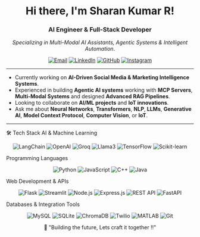 <div align="center">
  
# Hi there, I'm Sharan Kumar R! 

### AI Engineer & Full-Stack Developer
*Specializing in Multi-Modal AI Assistants, Agentic Systems & Intelligent Automation*.

[![Email](https://img.shields.io/badge/Email-D14836?style=for-the-badge&logo=gmail&logoColor=white)](mailto:sharankumarjl723@gmail.com)
[![LinkedIn](https://img.shields.io/badge/LinkedIn-0077B5?style=for-the-badge&logo=linkedin&logoColor=white)](https://www.linkedin.com/in/sharan-kumar-r-1ba00124b/)
[![GitHub](https://img.shields.io/badge/GitHub-100000?style=for-the-badge&logo=github&logoColor=white)](https://github.com/Sharan-Kumar-R)
[![Instagram](https://img.shields.io/badge/Instagram-E4405F?style=for-the-badge&logo=instagram&logoColor=white)](https://www.instagram.com/_sharan._.kumar_/)

</div>

---

-  Currently working on **AI-Driven Social Media & Marketing Intelligence Systems**.
-  Experienced in building **Agentic AI systems** working with **MCP Servers**, **Multi-Modal Systems** and designed **Advanced RAG Pipelines**.
-  Looking to collaborate on **AI/ML projects** and **IoT innovations**.
-  Ask me about **Neural Networks**, **Transformers**, **NLP**, **LLMs**, **Generative AI**, **Model Context Protocol**, **Computer Vision**, or **IoT**.

---
🛠️ Tech Stack
AI & Machine Learning
<p align="center">
  <img src="https://img.shields.io/badge/langchain-1C3C3C?style=for-the-badge&logo=langchain&logoColor=white" alt="LangChain">
  <img src="https://img.shields.io/badge/OpenAI-412991?style=for-the-badge&logo=openai&logoColor=white" alt="OpenAI">
  <img src="https://img.shields.io/badge/groq-FF6600?style=for-the-badge&logo=groq&logoColor=white" alt="Groq">
  <img src="https://img.shields.io/badge/llama3-8B2635?style=for-the-badge&logo=meta&logoColor=white" alt="Llama3">
  <img src="https://img.shields.io/badge/TensorFlow-FF6F00?style=for-the-badge&logo=tensorflow&logoColor=white" alt="TensorFlow">
  <img src="https://img.shields.io/badge/scikit--learn-F7931E?style=for-the-badge&logo=scikit-learn&logoColor=white" alt="Scikit-learn">
</p>
Programming Languages
<p align="center">
  <img src="https://img.shields.io/badge/python-3670A0?style=for-the-badge&logo=python&logoColor=ffdd54" alt="Python">
  <img src="https://img.shields.io/badge/javascript-%23323330.svg?style=for-the-badge&logo=javascript&logoColor=%23F7DF1E" alt="JavaScript">
  <img src="https://img.shields.io/badge/c++-%2300599C.svg?style=for-the-badge&logo=c%2B%2B&logoColor=white" alt="C++">
  <img src="https://img.shields.io/badge/java-%23ED8B00.svg?style=for-the-badge&logo=openjdk&logoColor=white" alt="Java">
</p>
Web Development & APIs
<p align="center">
  <img src="https://img.shields.io/badge/flask-%23000.svg?style=for-the-badge&logo=flask&logoColor=white" alt="Flask">
  <img src="https://img.shields.io/badge/streamlit-%23FF4B4B.svg?style=for-the-badge&logo=streamlit&logoColor=white" alt="Streamlit">
  <img src="https://img.shields.io/badge/node.js-6DA55F?style=for-the-badge&logo=node.js&logoColor=white" alt="Node.js">
  <img src="https://img.shields.io/badge/express.js-%23404d59.svg?style=for-the-badge&logo=express&logoColor=%2361DAFB" alt="Express.js">
  <img src="https://img.shields.io/badge/REST_API-02569B?style=for-the-badge&logo=rest&logoColor=white" alt="REST API">
  <img src="https://img.shields.io/badge/FastAPI-009688?style=for-the-badge&logo=fastapi&logoColor=white" alt="FastAPI">
</p>
Databases & Integration Tools
<p align="center">
  <img src="https://img.shields.io/badge/mysql-%2300f.svg?style=for-the-badge&logo=mysql&logoColor=white" alt="MySQL">
  <img src="https://img.shields.io/badge/sqlite-%2307405e.svg?style=for-the-badge&logo=sqlite&logoColor=white" alt="SQLite">
  <img src="https://img.shields.io/badge/chromadb-FF6B6B?style=for-the-badge" alt="ChromaDB">
  <img src="https://img.shields.io/badge/Twilio-F22F46?style=for-the-badge&logo=twilio&logoColor=white" alt="Twilio">
  <img src="https://img.shields.io/badge/MATLAB-0076A8?style=for-the-badge&logo=mathworks&logoColor=white" alt="MATLAB">
  <img src="https://img.shields.io/badge/git-%23F05033.svg?style=for-the-badge&logo=git&logoColor=white" alt="Git">
</p>


<p align="center">
<div align="center">
💭 "Building the future, Lets craft it together !!"

</div>
</p>
